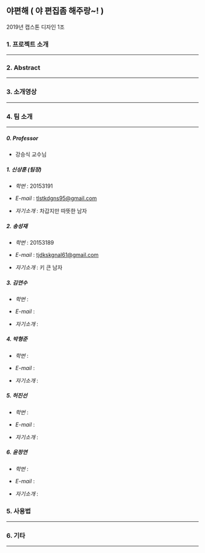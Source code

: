 ## 야편해 ( 야 편집좀 해주랑~! )

2019년 캡스톤 디자인 1조



### 1. 프로젝트 소개

------




### 2. Abstract

------




### 3. 소개영상

------







### 4. 팀 소개

------

##### 0. Professor

- 강승식 교수님

##### 1. **신상훈** (팀장)

- *학번* : 20153191

- *E-mail* : tlstkdgns95@gmail.com

- *자기소개* : 차갑지만 따뜻한 남자


##### 2. **송성재**

- *학번* : 20153189

- *E-mail* : tjdkskgnal61@gmail.com

- *자기소개* : 키 큰 남자


##### 3. **김연수**

- *학번* : 

- *E-mail* : 

- *자기소개* : 


##### 4. **박형준**

- *학번* : 

- *E-mail* : 

- *자기소개* : 


##### 5. **허진선**

- *학번* : 

- *E-mail* : 

- *자기소개* : 


##### 6. **윤정연**

- *학번* : 

- *E-mail* : 

- *자기소개* : 


### 5. 사용법

------




### 6. 기타

------

